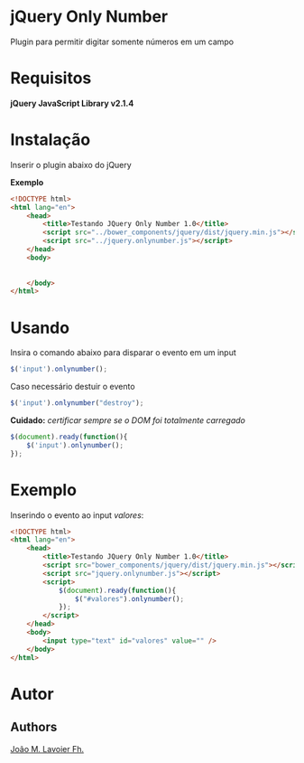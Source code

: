 # jQuery Only Number 
Plugin para permitir digitar somente números em um campo

# Requisitos

**jQuery JavaScript Library v2.1.4**

# Instalação

Inserir o plugin abaixo do jQuery

**Exemplo**
```html
<!DOCTYPE html>
<html lang="en">
	<head>
		<title>Testando JQuery Only Number 1.0</title>
		<script src="../bower_components/jquery/dist/jquery.min.js"></script>
        <script src="../jquery.onlynumber.js"></script>
	</head>
	<body>
           
           
	</body>
</html>
```

# Usando

Insira o comando abaixo para disparar o evento em um input

```javascript
$('input').onlynumber();
```

Caso necessário destuir o evento 

```javascript
$('input').onlynumber("destroy");
```

**Cuidado:** 
*certificar sempre se o DOM foi totalmente carregado*

```javascript
$(document).ready(function(){
    $('input').onlynumber();
});
```

# Exemplo

Inserindo o evento ao input *valores*:

```html
<!DOCTYPE html>
<html lang="en">
	<head>
		<title>Testando JQuery Only Number 1.0</title>
		<script src="bower_components/jquery/dist/jquery.min.js"></script>
        <script src="jquery.onlynumber.js"></script>
        <script>
            $(document).ready(function(){
                $("#valores").onlynumber(); 
            });
        </script>
	</head>
	<body>
        <input type="text" id="valores" value="" />
	</body>
</html>
```


# Autor

## Authors

[João M. Lavoier Fh.](https://github.com/jmlavoier)